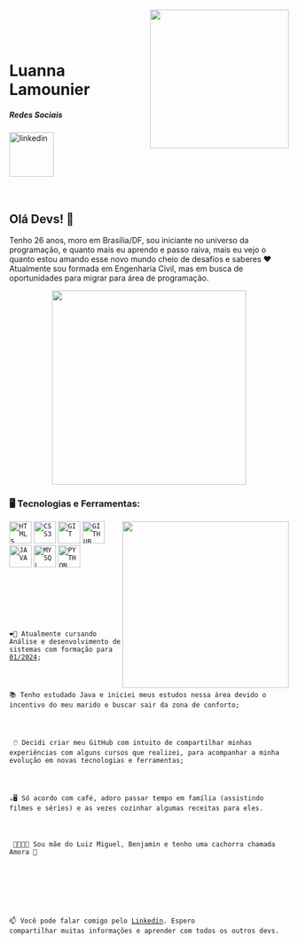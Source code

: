 
<img align="right" width="250px" style="margin-top:-20px" src="https://i.ibb.co/rp9jHLZ/Whats-App-Image-2023-02-21-at-15-52-27-1.jpg">

</br>
</br>

<div dsplay="inline-block">
 
 <h1 align="left">Luanna Lamounier</h1>

  ##### Redes Sociais
  <a href="https://www.linkedin.com/in/luannadias/">
    <img width="80px" src="https://i.ibb.co/RyZx12b/linkedin.png" alt="linkedin" style="vertical-align:top;">
  </a>
</div>





</br>
</br>

## Olá Devs! 👋

Tenho 26 anos, moro em Brasília/DF, sou iniciante no universo da programação, e quanto mais eu aprendo e passo raiva, mais eu vejo o quanto estou amando esse novo mundo cheio de desafios e saberes ❤
</br>Atualmente sou formada em Engenharia Civil, mas em busca de oportunidades para migrar para área de programação.

<p align="center">
  <img src="https://media.giphy.com/media/zOvBKUUEERdNm/giphy.gif" width="350">
</p>

### 🖥️ Tecnologias e Ferramentas: 
<img width="300px" align="right" src="https://i.ibb.co/GPmc6Ds/Whats-App-Image-2023-02-21-at-15-52-28-1.jpg">
<code><img width="40px" src="https://cdn.jsdelivr.net/gh/devicons/devicon/icons/html5/html5-original-wordmark.svg" title = "HTML5"/></code>
<code><img width="40px" src="https://cdn.jsdelivr.net/gh/devicons/devicon/icons/css3/css3-original-wordmark.svg" title = "CSS3"/></code>
<code><img width="40px" src="https://cdn.jsdelivr.net/gh/devicons/devicon/icons/git/git-original.svg" title = "GIT"/></code>
<code><img width="40px" src="https://cdn.jsdelivr.net/gh/devicons/devicon/icons/github/github-original.svg" title = "GITHUB"/></code>
<code><img width="40px" src="https://cdn.jsdelivr.net/gh/devicons/devicon/icons/java/java-original.svg" title = "JAVA"/></code>
<code><img width="40px" src="https://cdn.jsdelivr.net/gh/devicons/devicon/icons/mysql/mysql-original.svg" title = "MYSQL"/></code>
<code><img width="40px" src="https://imagens.tiespecialistas.com.br/2016/01/pythonlogo.jpg" title = "PYTHON"</code>



</br>
</br>
<div display="inline-block">
 <p align="left">❤️‍🔥 Atualmente cursando Análise e desenvolvimento de sistemas com formação para <a href="https://www.alura.com.br/">01/2024</a>;</p>
 <p align="left">📚 Tenho estudado Java e iniciei meus estudos nessa área devido o incentivo do meu marido e buscar sair da zona de conforto;</p>
 <p align="left"> 🖱️ Decidi criar meu GitHub com intuito de compartilhar minhas experiências com alguns cursos que realizei, para acompanhar a minha evolução em novas tecnologias e ferramentas;</p> 
 <p align="left">☕🖥️ Só acordo com café, adoro passar tempo em família (assistindo filmes e séries) e as vezes cozinhar algumas receitas para eles.</p>
 <p align="left"> 👨‍👨‍👦‍👦 Sou mãe do Luiz Miguel, Benjamin e tenho uma cachorra chamada Amora 🐶 </p>
</div>



</br>

📫 Você pode falar comigo pelo [Linkedin](https://www.linkedin.com/in/luannadias/). Espero compartilhar muitas informações e aprender com todos os outros devs.
</br>
